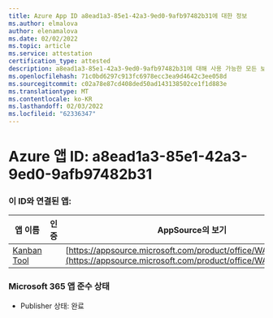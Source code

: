 ```yaml
---
title: Azure App ID a8ead1a3-85e1-42a3-9ed0-9afb97482b31에 대한 정보
ms.author: elmalova
author: elenamalova
ms.date: 02/02/2022
ms.topic: article
ms.service: attestation
certification_type: attested
description: a8ead1a3-85e1-42a3-9ed0-9afb97482b31에 대해 사용 가능한 모든 보안 및 규정 준수 정보입니다.
ms.openlocfilehash: 71c0bd6297c913fc6978ecc3ea9d4642c3ee058d
ms.sourcegitcommit: c02a78e87cd408ded50ad143138502ce1f1d883e
ms.translationtype: MT
ms.contentlocale: ko-KR
ms.lasthandoff: 02/03/2022
ms.locfileid: "62336347"
---
```

# <a name="azure-app-id-a8ead1a3-85e1-42a3-9ed0-9afb97482b31"></a>Azure 앱 ID: a8ead1a3-85e1-42a3-9ed0-9afb97482b31


### <a name="apps-associated-with-this-id"></a>이 ID와 연결된 앱:
| **앱 이름** | **인증** | **AppSource의 보기** |
|--------------|---------------|-----------------------|
| [Kanban Tool](https://docs.microsoft.com/microsoft-365-app-certification/forward/WA200002121) |  | [https://appsource.microsoft.com/product/office/WA200002121](https://appsource.microsoft.com/product/office/WA200002121) |

### <a name="microsoft-365-app-compliance-status"></a>Microsoft 365 앱 준수 상태
- Publisher 상태: 완료
